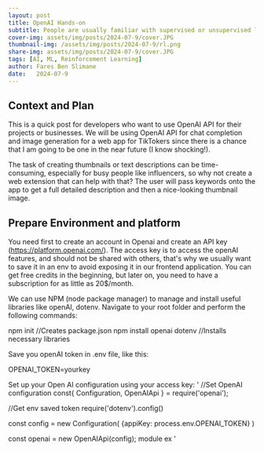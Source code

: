 ```yaml
---
layout: post
title: OpenAI Hands-on
subtitle: People are usually familiar with supervised or unsupervised learning but not Reinforcement Learning. In RL, we choose an action using a policy and given some data to maximize the expected long-term reward (all these terms will be explained).
cover-img: assets/img/posts/2024-07-9/cover.JPG
thumbnail-img: /assets/img/posts/2024-07-9/rl.png
share-img: assets/img/posts/2024-07-9/cover.JPG
tags: [AI, ML, Reinforcement Learning]
author: Fares Ben Slimane
date:   2024-07-9
---
```


## Context and Plan

This is a quick post for developers who want to use OpenAI API for their projects or businesses. We will be using OpenAI API for chat completion and image generation for a web app for TikTokers since there is a chance that I am going to be one in the near future (I know shocking!). 

The task of creating thumbnails or text descriptions can be time-consuming, especially for busy people like influencers, so why not create a web extension that can help with that? The user will pass keywords onto the app to get a full detailed description and then a nice-looking thumbnail image. 



## Prepare Environment and platform

You need first to create an account in Openai and create an API key (https://platform.openai.com/). The access key is to access the openAI features, and should not be shared with others, that's why we usually want to save it in an env to avoid exposing it in our frontend application. You can get free credits in the beginning, but later on, you need to have a subscription for as little as 20$/month. 

We can use NPM (node package manager) to manage and install useful libraries like openAI, dotenv. Navigate to your root folder and perform the following commands:

npm init //Creates package.json
npm install openai dotenv //Installs necessary libraries

Save you openAI token in .env file, like this:

OPENAI_TOKEN=yourkey

Set up your Open AI configuration using your access key:
'
//Set OpenAI configuration
const{ Configuration, OpenAIApi } = require('openai');

//Get env saved token
require('dotenv').config()

const config = new Configuration(
    {appiKey: process.env.OPENAI_TOKEN}
)

const openai = new OpenAIApi(config);
module ex
'

